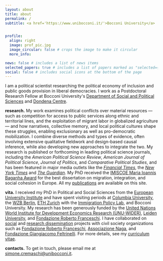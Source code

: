 ```yaml
---
layout: about
title: about
permalink: /
subtitle: <a href='https://www.unibocconi.it/'>Bocconi University</a>


profile:
  align: right
  image: prof_pic.jpg
  image_circular: false # crops the image to make it circular
  more_info: 

news: false # includes a list of news items
selected_papers: true # includes a list of papers marked as "selected={true}"
social: false # includes social icons at the bottom of the page
---
```


I am a political scientist researching the political economy of inclusion and public goods provision in liberal democracies. I work as a Postdoctoral Research Fellow at Bocconi University's [Department of Social and Political Sciences](https://sps.unibocconi.eu/) and [Dondena Centre](https://dondena.unibocconi.eu/research-areas/politics-and-institutions-unit).

**research.** My work examines political conflicts over material resources — such as competition for access to public services along ethnic and territorial lines, and the exploitation of migrant labor in globalized agriculture — and how narratives, collective memory, and local political cultures shape these struggles, enabling exclusionary as well as pro-democratic mobilization. I combine diverse methods and types of evidence, often involving extensive qualitative fieldwork and design-based causal inference, while also developing new approaches to integrate the two. My research is published or forthcoming in leading political science journals, including the *American Political Science Review*, *American Journal of Political Science*, *Journal of Politics*, and *Comparative Political Studies*, and has been featured in major media outlets like the [*Financial Times*](https://www.ft.com/content/6b3e2ee0-189e-47f4-95df-375d79dd6266), the [*New York Times*](https://www.nytimes.com/2024/08/10/business/economy/uk-riots-economy.html?smid=nytcore-android-share) and [*The Guardian*](https://www.theguardian.com/commentisfree/article/2024/aug/02/europe-far-right-labour-nhs-nigel-farage?CMP=share_btn_url). My PhD received the [IMISCOE Maria Ioannis Baganha Award](https://www.imiscoe.org/news-and-blog/news/network-news/1345-maria-baganha-award-winner-2021-simone-cremaschi) for the best dissertation on migration, integration, and social cohesion in Europe. All my [publications](https://simonecremaschi.com/publications/) are available on this site.

**vita.** I received my PhD in Political and Social Sciences from the [European University Institute](https://www.eui.eu/en/academic-units/political-and-social-sciences) and have spent visiting periods at [Columbia University](https://sociology.columbia.edu/), the [WZB Berlin](https://wzb.eu/en), [ETH Zurich](https://ethz.ch/de.html) with the [Immigration Policy Lab](https://immigrationlab.org/), and Bocconi University. My research has been generously funded by the [United Nations World Institute for Development Economics Research (UNU-WIDER)](https://www.wider.unu.edu/project/institutional-legacies-violent-conflict), [Leiden University](https://www.universiteitleiden.nl/), and [Fondazione Roberto Franceschi](https://www.fondfranceschi.it/). I have collaborated on [social](https://simonecremaschi.com/action/) and [research dissemination](https://simonecremaschi.com/media/) projects with civil society organizations such as [Fondazione Roberto Franceschi](https://www.fondfranceschi.it/), [Associazione Naga](https://naga.it/), and [Fondazione Giangiacomo Feltrinelli](https://fondazionefeltrinelli.it/). For more details, see my [curriculum vitae](https://simonecremaschi.com/assets/pdf/cv_web.pdf).

**contacts.** To get in touch, please email me at [simone.cremaschi@unibocconi.it](mailto:simone.cremaschi@unibocconi.it). 


<!--- **research.** My research investigates the micro-foundations of political conflict over immigration and its interactions with macro societal change and group identities. I address the following key questions:

*immigrant exploitation and ethnic boundary making.* How demand for exploited farm labor enables immigrants' underground organization and shapes their ethnic community choices;

*access to public services and support for the far-right.* How public service deprivation generates a lasting sense of abandonment by the state and strenghtens support for anti-immigrant political platforms;

*collective memory and anti-fascism.* How local communities preserve memories of armed resistance to fascism and mobilize them to counter contemporary far-right pressures;

 *the electoral consequences of climate change.* Why climate-related natural disasters may fail to increase support for environmental policy and instead strenghten far-right parties.

I combine multiple types of methods and evidence, often involving extensive qualitative fieldwork and design-based causal inference, and developing new approaches to combine the two. --->

